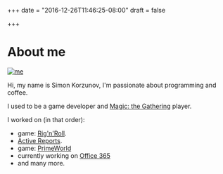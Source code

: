 +++
date = "2016-12-26T11:46:25-08:00"
draft = false

+++

# About me
[![me](/images/me-about.jpg)](/images/me-about.jpg)

Hi, my name is Simon Korzunov, I'm passionate about programming and coffee.

I used to be a game developer and [Magic: the Gathering](http://magic.wizards.com/en) player.

I worked on (in that order):

* game: [Rig'n'Roll](http://www.rignroll.com/).
* [Active Reports](http://activereports.grapecity.com/).
* game: [PrimeWorld](http://en.playpw.com/)
* currently working on [Office 365](https://products.office.com/en-us/home)
* and many more.
